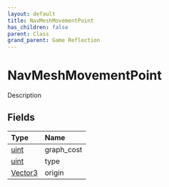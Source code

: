 ```yaml
---
layout: default
title: NavMeshMovementPoint
has_children: false
parent: Class
grand_parent: Game Reflection
---
```

# NavMeshMovementPoint
Description 

## Fields

| Type | Name |
|:----------|:--------------|
| [uint](/riftbreaker-wiki/docs/game-reflection/components/uint/) | graph_cost |
| [uint](/riftbreaker-wiki/docs/game-reflection/components/uint/) | type |
| [Vector3](/riftbreaker-wiki/docs/game-reflection/classes/vector3/) | origin |

